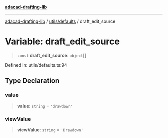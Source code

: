 [**adacad-drafting-lib**](../../../README.md)

***

[adacad-drafting-lib](../../../modules.md) / [utils/defaults](../README.md) / draft\_edit\_source

# Variable: draft\_edit\_source

> `const` **draft\_edit\_source**: `object`[]

Defined in: utils/defaults.ts:94

## Type Declaration

### value

> **value**: `string` = `'drawdown'`

### viewValue

> **viewValue**: `string` = `'Drawdown'`
